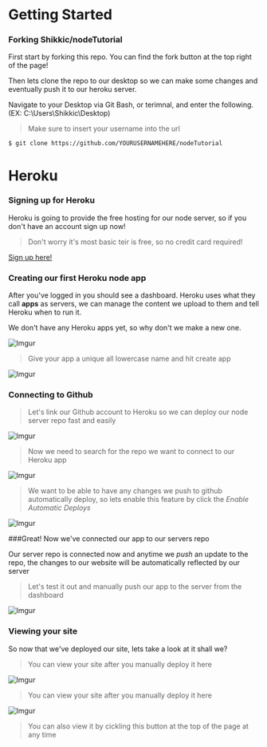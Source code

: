 # Getting Started

### Forking Shikkic/nodeTutorial

First start by forking this repo. You can find the fork button at the top right of the page!

Then lets clone the repo to our desktop so we can make some changes and eventually push it to our heroku server.

Navigate to your Desktop via Git Bash, or terimnal, and enter the following. (EX: C:\Users\Shikkic\Desktop)

>Make sure to insert your username into the url

```sh
$ git clone https://github.com/YOURUSERNAMEHERE/nodeTutorial
```

# Heroku

### Signing up for Heroku

Heroku is going to provide the free hosting for our node server, so if you don't have an account sign up now! 

>Don't worry it's most basic teir is free, so no credit card required!

[Sign up here!](https://signup.heroku.com/www-header)

### Creating our first Heroku node app

After you've logged in you should see a dashboard. Heroku uses what they call **apps** as servers, we can manage the content we upload to them and tell Heroku when to run it. 

We don't have any Heroku apps yet, so why don't we make a new one.

![Imgur](http://i.imgur.com/bdd6dZA.png)

>Give your app a unique all lowercase name and hit create app

![Imgur](http://i.imgur.com/l6r2oHI.png)

### Connecting to Github

>Let's link our Github account to Heroku so we can deploy our node server repo fast and easily

![Imgur](http://i.imgur.com/r91EaJd.png)

>Now we need to search for the repo we want to connect to our Heroku app

![Imgur](http://i.imgur.com/OiRxjs8.png)

>We want to be able to have any changes we push to github automatically deploy, so lets enable this feature by click the  *Enable Automatic Deploys*

![Imgur](http://i.imgur.com/QUqb77q.png)

###Great! Now we've connected our app to our servers repo

Our server repo is connected now and anytime we *push* an update to the repo, the changes to our website will be automatically reflected by our server

>Let's test it out and manually push our app to the server from the dashboard

![Imgur](http://i.imgur.com/1PTD7eS.png)

### Viewing your site

So now that we've deployed our site, lets take a look at it shall we?

>You can view your site after you manually deploy it here

![Imgur](http://i.imgur.com/ADobTZk.png)

>You can view your site after you manually deploy it here

![Imgur](http://i.imgur.com/gDQ6h8W.png)

>You can also view it by cickling this button at the top of the page at any time






